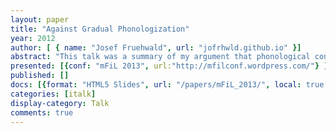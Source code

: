 ```yaml
---
layout: paper
title: "Against Gradual Phonologization"
year: 2012
author: [ { name: "Josef Fruehwald", url: "jofrhwld.github.io" }]
abstract: "This talk was a summary of my argument that phonological conditioning is present at the onset of conditioned phonetic changes, not as a later stage reanalysis."
presented: [{conf: "mFiL 2013", url:"http://mfilconf.wordpress.com/"} ]
published: []
docs: [{format: "HTML5 Slides", url: "/papers/mFiL_2013/", local: true }]
categories: [italk]
display-category: Talk
comments: true
---
```

